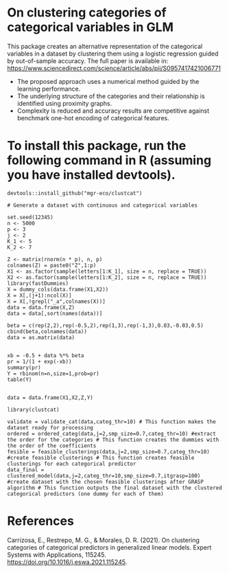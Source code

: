 # On clustering categories of categorical variables in GLM

This package creates an alternative representation of the categorical variables in a dataset by clustering them using a logistic regression guided by out-of-sample accuracy. The full paper is available in: https://www.sciencedirect.com/science/article/abs/pii/S0957417421006771


* The proposed approach uses a numerical method guided by the learning performance.
* The underlying structure of the categories and their relationship is identified using proximity graphs.
* Complexity is reduced and accuracy results are competitive against benchmark one-hot encoding of categorical features.


# To install this package, run the following command in R (assuming you have installed devtools).
```Rcode
devtools::install_github("mgr-eco/clustcat")

# Generate a dataset with continuous and categorical variables

set.seed(12345)
n <- 5000
p <- 3
j <- 2
K_1 <- 5
K_2 <- 7

Z <- matrix(rnorm(n * p), n, p)
colnames(Z) = paste0("Z",1:p)
X1 <- as.factor(sample(letters[1:K_1], size = n, replace = TRUE))
X2 <- as.factor(sample(letters[1:K_2], size = n, replace = TRUE))
library(fastDummies)
X = dummy_cols(data.frame(X1,X2))
X = X[,(j+1):ncol(X)]
X = X[,!grepl("_a",colnames(X))]
data = data.frame(X,Z)
data = data[,sort(names(data))]

beta = c(rep(2,2),rep(-0.5,2),rep(1,3),rep(-1,3),0.03,-0.03,0.5)
cbind(beta,colnames(data))
data = as.matrix(data)


xb = -0.5 + data %*% beta
pr = 1/(1 + exp(-xb))
summary(pr)
Y = rbinom(n=n,size=1,prob=pr)
table(Y)


data = data.frame(X1,X2,Z,Y)

library(clustcat)

validate = validate_cat(data,categ_thr=10) # This function makes the dataset ready for processing
ordered = ordered_categ(data,j=2,smp_size=0.7,categ_thr=10) #extract the order for the categories # This function creates the dummies with the order of the coefficients
fesible = feasible_clusterings(data,j=2,smp_size=0.7,categ_thr=10) #create feasible clusterings # This function creates feasible clusterings for each categorical predictor
data_final = clustered_model(data,j=2,categ_thr=10,smp_size=0.7,itgrasp=100) #create dataset with the chosen feasible clusterings after GRASP algorithm # This function outputs the final dataset with the clustered categorical predictors (one dummy for each of them)
```
# References
Carrizosa, E., Restrepo, M. G., & Morales, D. R. (2021). On clustering categories of categorical predictors in generalized linear models. Expert Systems with Applications, 115245. https://doi.org/10.1016/j.eswa.2021.115245.
